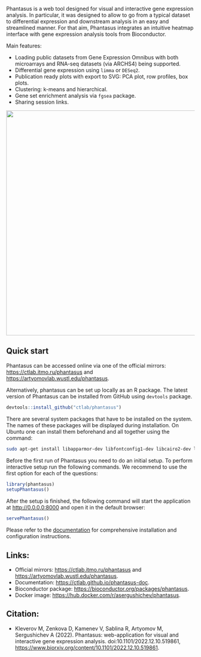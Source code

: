 Phantasus is a web tool designed for visual and
interactive gene expression analysis.
In particular, it was designed to allow to go from a typical dataset to
differential expression and downstream analysis in an easy and streamlined
manner. For that aim, Phantasus integrates an intuitive heatmap interface with
gene expression analysis tools from Bioconductor. 

Main features:
* Loading public datasets from Gene Expression Omnibus with both microarrays and RNA-seq datasets (via ARCHS4) being supported.
* Differential gene expression using `limma` or `DESeq2`.
* Publication ready plots with export to SVG: PCA plot, row profiles, box plots.
* Clustering: k-means and hierarchical.
* Gene set enrichment analysis via `fgsea` package.
* Sharing session links.

<img src="https://ctlab.github.io/phantasus-doc/images/screenshot.png" width="600px" />

## Quick start

Phantasus can be accessed online via one of the official mirrors: <https://ctlab.itmo.ru/phantasus> 
    and <https://artyomovlab.wustl.edu/phantasus>.

Alternatively, phantasus can be set up locally as an R package. The latest version of Phantasus 
can be installed from GitHub using `devtools` package.

```r
devtools::install_github("ctlab/phantasus")
```

There are several system packages that have to be installed on the system. The
names of these packages will be displayed during installation. On Ubuntu one can
install them beforehand and all together using the command:

```bash
sudo apt-get install libapparmor-dev libfontconfig1-dev libcairo2-dev libcurl4-openssl-dev pandoc libtiff5-dev libfribidi-dev libharfbuzz-dev libssl-dev libxml2-dev libprotobuf-dev protobuf-compiler
```

Before the first run of Phantasus you need to do an initial setup. To perform interactive setup run the following commands. We recommend to use the first option for each of the questions:

```r
library(phantasus)
setupPhantasus()
```

After the setup is finished, the following command will start the application at  <http://0.0.0.0:8000>
and open it in the default browser:

```r
servePhantasus()
```

Please refer to the [documentation](https://ctlab.github.io/phantasus-doc/installation.html#using-docker) for comprehensive installation and configuration instructions. 

## Links:
* Official mirrors: <https://ctlab.itmo.ru/phantasus> 
    and <https://artyomovlab.wustl.edu/phantasus>.
* Documentation: <https://ctlab.github.io/phantasus-doc>.
* Bioconductor package: <https://bioconductor.org/packages/phantasus>.
* Docker image: <https://hub.docker.com/r/asergushichev/phantasus>.

## Citation:
* Kleverov M, Zenkova D, Kamenev V, Sablina R, Artyomov M, Sergushichev A (2022). Phantasus: web-application for visual and interactive gene expression analysis. doi:10.1101/2022.12.10.519861, https://www.biorxiv.org/content/10.1101/2022.12.10.519861. 

